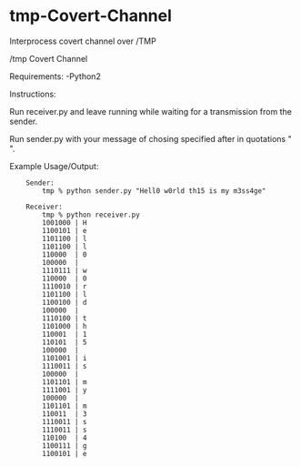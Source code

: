 # tmp-Covert-Channel
Interprocess covert channel over /TMP

/tmp Covert Channel

Requirements:
	-Python2

Instructions:

Run receiver.py and leave running while waiting for a transmission from the sender.

Run sender.py with your message of chosing specified after in quotations " ".

Example Usage/Output:
```
	Sender: 
		tmp % python sender.py "Hell0 w0rld th15 is my m3ss4ge"

	Receiver:
		tmp % python receiver.py
		1001000 | H
		1100101 | e
		1101100 | l
		1101100 | l
		110000  | 0
		100000  |  
		1110111 | w
		110000  | 0
		1110010 | r
		1101100 | l
		1100100 | d
		100000  |  
		1110100 | t
		1101000 | h
		110001  | 1
		110101  | 5
		100000  |  
		1101001 | i
		1110011 | s
		100000  |  
		1101101 | m
		1111001 | y
		100000  |  
		1101101 | m
		110011  | 3
		1110011 | s
		1110011 | s
		110100  | 4
		1100111 | g
		1100101 | e
```
